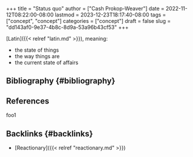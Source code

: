 +++
title = "Status quo"
author = ["Cash Prokop-Weaver"]
date = 2022-11-12T08:22:00-08:00
lastmod = 2023-12-23T18:17:40-08:00
tags = ["concept", "concept"]
categories = ["concept"]
draft = false
slug = "dd143af0-9e37-4b8c-8d9a-53a96b43cf53"
+++

[Latin]({{< relref "latin.md" >}}), meaning:

-   the state of things
-   the way things are
-   the current state of affairs


## Bibliography {#bibliography}

## References

<style>.csl-entry{text-indent: -1.5em; margin-left: 1.5em;}</style><div class="csl-bib-body">
</div>

foo1


## Backlinks {#backlinks}

-   [Reactionary]({{< relref "reactionary.md" >}})
